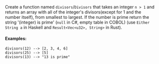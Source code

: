 Create a function named `divisors`/`Divisors` that takes an integer `n > 1` and returns an array with all of the integer's divisors(except for 1 and the number itself), from smallest to largest. If the number is prime return the string '(integer) is prime' (`null` in C#, empty table in COBOL) (use `Either String a` in Haskell and `Result<Vec<u32>, String>` in Rust).

#### Examples:

```
divisors(12) --> [2, 3, 4, 6]
divisors(25) --> [5]
divisors(13) --> "13 is prime"
```
